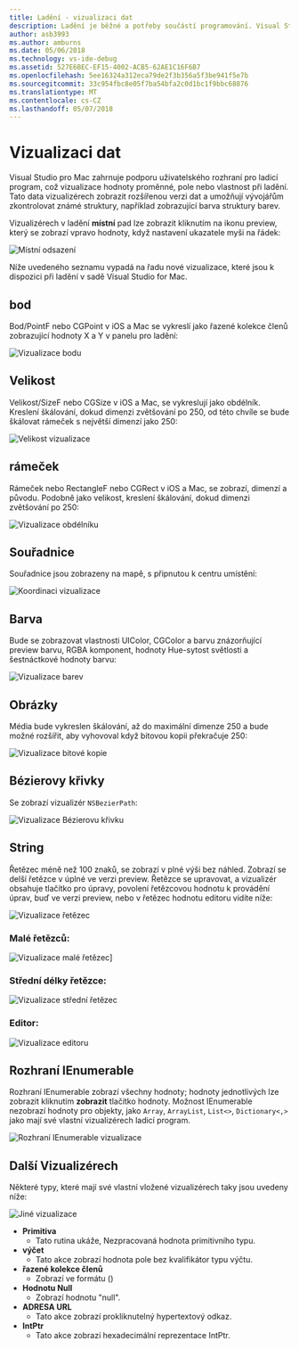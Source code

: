 ```yaml
---
title: Ladění - vizualizaci dat
description: Ladění je běžné a potřeby součástí programování. Visual Studio pro Mac obsahuje celou sadu funkcí, které usnadňují easy ladění. Tento článek vypadá na různých datových vizualizacemi, které lze zobrazit při kontrole objekty v ladicím programu.
author: asb3993
ms.author: amburns
ms.date: 05/06/2018
ms.technology: vs-ide-debug
ms.assetid: 527E6BEC-EF15-4002-ACB5-62AE1C16F6B7
ms.openlocfilehash: 5ee16324a312eca79de2f3b356a5f3be941f5e7b
ms.sourcegitcommit: 33c954fbc8e05f7ba54bfa2c0d1bc1f9bbc68876
ms.translationtype: MT
ms.contentlocale: cs-CZ
ms.lasthandoff: 05/07/2018
---
```

# <a name="data-visualizations"></a>Vizualizaci dat

Visual Studio pro Mac zahrnuje podporu uživatelského rozhraní pro ladicí program, což vizualizace hodnoty proměnné, pole nebo vlastnost při ladění. Tato data vizualizérech zobrazit rozšířenou verzi dat a umožňují vývojářům zkontrolovat známé struktury, například zobrazující barva struktury barev.

Vizualizérech v ladění **místní** pad lze zobrazit kliknutím na ikonu preview, který se zobrazí vpravo hodnoty, když nastavení ukazatele myši na řádek:

 ![Místní odsazení](media/data-visualizations-image9.png)

Níže uvedeného seznamu vypadá na řadu nové vizualizace, které jsou k dispozici při ladění v sadě Visual Studio for Mac.

## <a name="point"></a>bod
Bod/PointF nebo CGPoint v iOS a Mac se vykreslí jako řazené kolekce členů zobrazující hodnoty X a Y v panelu pro ladění:

 ![Vizualizace bodu](media/data-visualizations-image10.png)

## <a name="size"></a>Velikost
Velikost/SizeF nebo CGSize v iOS a Mac, se vykreslují jako obdélník. Kreslení škálování, dokud dimenzi zvětšování po 250, od této chvíle se bude škálovat rámeček s největší dimenzí jako 250:

![Velikost vizualizace](media/data-visualizations-image11.png)


## <a name="rectangle"></a>rámeček
Rámeček nebo RectangleF nebo CGRect v iOS a Mac, se zobrazí, dimenzí a původu. Podobně jako velikost, kreslení škálování, dokud dimenzi zvětšování po 250:

 ![Vizualizace obdélníku](media/data-visualizations-image12.png)

## <a name="coordinate"></a>Souřadnice
Souřadnice jsou zobrazeny na mapě, s připnutou k centru umístění:

![Koordinaci vizualizace](media/data-visualizations-image13.png)

## <a name="color"></a>Barva
Bude se zobrazovat vlastnosti UIColor, CGColor a barvu znázorňující preview barvu, RGBA komponent, hodnoty Hue-sytost světlosti a šestnáctkové hodnoty barvu:

![Vizualizace barev](media/data-visualizations-image14.png)


## <a name="images"></a>Obrázky

Média bude vykreslen škálování, až do maximální dimenze 250 a bude možné rozšířit, aby vyhovoval když bitovou kopii překračuje 250:

 ![Vizualizace bitové kopie](media/data-visualizations-image15.png)


## <a name="bezier-curves"></a>Bézierovy křivky

Se zobrazí vizualizér `NSBezierPath`:

![Vizualizace Bézierovu křivku](media/data-visualizations-image16.png)


## <a name="string"></a>String

Řetězec méně než 100 znaků, se zobrazí v plné výši bez náhled. Zobrazí se delší řetězce v úplné ve verzi preview. Řetězce se upravovat, a vizualizér obsahuje tlačítko pro úpravy, povolení řetězcovou hodnotu k provádění úprav, buď ve verzi preview, nebo v řetězec hodnotu editoru vidíte níže:

![Vizualizace řetězec](media/data-visualizations-image17.png)

### <a name="small-strings"></a>Malé řetězců:
![Vizualizace malé řetězec](media/data-visualizations-image18.png)]

### <a name="medium-length-strings"></a>Střední délky řetězce:
![Vizualizace střední řetězec](media/data-visualizations-image19.png)

### <a name="editor"></a>Editor:

 ![Vizualizace editoru](media/data-visualizations-image21.png)

## <a name="ienumerable"></a>Rozhraní IEnumerable

Rozhraní IEnumerable zobrazí všechny hodnoty; hodnoty jednotlivých lze zobrazit kliknutím **zobrazit** tlačítko hodnoty. Možnost IEnumerable nezobrazí hodnoty pro objekty, jako `Array`, `ArrayList`, `List<>`, `Dictionary<,>` jako mají své vlastní vizualizérech ladicí program.

![Rozhraní IEnumerable vizualizace](media/data-visualizations-image22.png)

## <a name="other-visualizers"></a>Další Vizualizérech

Některé typy, které mají své vlastní vložené vizualizérech taky jsou uvedeny níže:

 ![Jiné vizualizace](media/data-visualizations-image23.png)

*   **Primitiva**
    *   Tato rutina ukáže, Nezpracovaná hodnota primitivního typu.
*   **výčet**
    *   Tato akce zobrazí hodnota pole bez kvalifikátor typu výčtu.
*   **řazené kolekce členů**
    *   Zobrazí ve formátu ()
*   **Hodnotu Null**
    *   Zobrazí hodnotu "null".
*   **ADRESA URL**
    *   Tato akce zobrazí prokliknutelný hypertextový odkaz.
*   **IntPtr**
    *   Tato akce zobrazí hexadecimální reprezentace IntPtr.
